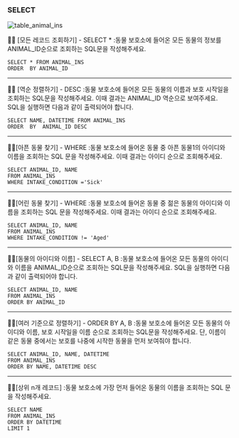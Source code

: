 ### SELECT

![table_animal_ins](../table_animal_ins.png)

✍🏻 [모든 레코드 조회하기] - SELECT *
:동물 보호소에 들어온 모든 동물의 정보를 ANIMAL_ID순으로 조회하는 SQL문을 작성해주세요.

```
SELECT * FROM ANIMAL_INS 
ORDER  BY ANIMAL_ID
```
<hr/>
✍🏻 [역순 정렬하기] - DESC
:동물 보호소에 들어온 모든 동물의 이름과 보호 시작일을 조회하는 SQL문을 작성해주세요. 이때 결과는 ANIMAL_ID 역순으로 보여주세요. SQL을 실행하면 다음과 같이 출력되어야 합니다.

```
SELECT NAME, DATETIME FROM ANIMAL_INS
ORDER  BY  ANIMAL_ID DESC
```
<hr/>
✍🏻[아픈 동물 찾기] - WHERE
:동물 보호소에 들어온 동물 중 아픈 동물1의 아이디와 이름을 조회하는 SQL 문을 작성해주세요. 이때 결과는 아이디 순으로 조회해주세요.

```
SELECT ANIMAL_ID, NAME 
FROM ANIMAL_INS
WHERE INTAKE_CONDITION ='Sick'
```
<hr/>
✍🏻[어린 동물 찾기] - WHERE
:동물 보호소에 들어온 동물 중 젊은 동물의 아이디와 이름을 조회하는 SQL 문을 작성해주세요. 이때 결과는 아이디 순으로 조회해주세요.

```
SELECT ANIMAL_ID, NAME
FROM ANIMAL_INS
WHERE INTAKE_CONDITION != 'Aged'
```
<hr/>
✍🏻[동물의 아이디와 이름] - SELECT A, B
:동물 보호소에 들어온 모든 동물의 아이디와 이름을 ANIMAL_ID순으로 조회하는 SQL문을 작성해주세요. SQL을 실행하면 다음과 같이 출력되어야 합니다.

```
SELECT ANIMAL_ID, NAME
FROM ANIMAL_INS
ORDER BY ANIMAL_ID
```
<hr/>
✍🏻[여러 기준으로 정렬하기] - ORDER BY A, B
:동물 보호소에 들어온 모든 동물의 아이디와 이름, 보호 시작일을 이름 순으로 조회하는 SQL문을 작성해주세요. 단, 이름이 같은 동물 중에서는 보호를 나중에 시작한 동물을 먼저 보여줘야 합니다.

```
SELECT ANIMAL_ID, NAME, DATETIME
FROM ANIMAL_INS
ORDER BY NAME, DATETIME DESC
```
<hr/>
✍🏻[상위 n개 레코드]
:동물 보호소에 가장 먼저 들어온 동물의 이름을 조회하는 SQL 문을 작성해주세요.

```
SELECT NAME 
FROM ANIMAL_INS
ORDER BY DATETIME
LIMIT 1
```
